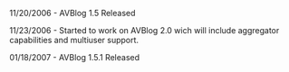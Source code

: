11/20/2006 - AVBlog 1.5 Released

11/23/2006 - Started to work on AVBlog 2.0 wich will include aggregator capabilities and multiuser support.

01/18/2007 - AVBlog 1.5.1 Released




